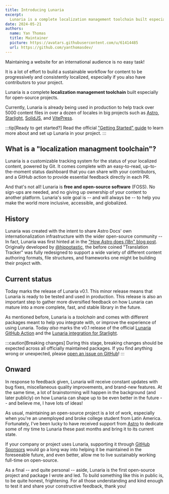 ```yaml
---
title: Introducing Lunaria
excerpt: 
  Lunaria is a complete localization management toolchain built especially for open-source projects. Currently, Lunaria is already being used in production to help track over 5000 content files in over a dozen of locales in big projects such as [Astro](https://i18n.docs.astro.build/), [Starlight](https://i18n.starlight.astro.build/), [SolidJS](https://docs.solidjs.com/i18n-status/), and [VitePress](https://vitepress.dev/_translations/).
date: 2024-05-21
authors:
  name: Yan Thomas
  title: Maintainer
  picture: https://avatars.githubusercontent.com/u/61414485
  url: https://github.com/yanthomasdev/
---
```

Maintaining a website for an international audience is no easy task!

It is a lot of effort to build a sustainable workflow for content to be progressively and consistently localized, especially if you also have contributors to your project. 

Lunaria is a complete **localization management toolchain** built especially for open-source projects. 

Currently, Lunaria is already being used in production to help track over 5000 content files in over a dozen of locales in big projects such as [Astro](https://i18n.docs.astro.build/), [Starlight](https://i18n.starlight.astro.build/), [SolidJS](https://docs.solidjs.com/i18n-status/), and [VitePress](https://vitepress.dev/_translations/).

:::tip[Ready to get started?]
Read the official ["Getting Started" guide](https://lunaria.dev/getting-started/) to learn more about and set up Lunaria in your project. 
:::

## What is a "localization managment toolchain"?

Lunaria is a customizable tracking system for the status of your localized content, powered by Git. It comes complete with an easy-to-read, up-to-the-moment status dashboard that you can share with your contributors, and a GitHub action to provide essential feedback directly in each PR.

And that's not all! Lunaria is **free and open-source software** (FOSS). No sign-ups are needed, and no giving up ownership of your content to another platform. Lunaria's sole goal is -- and will always be -- to help you make the world more inclusive, accessible, and globalized. 




## History

Lunaria was created with the intent to share Astro Docs' own internationalization infrastructure with the wider open-source community -- In fact, Lunaria was first hinted at in the ["How Astro does i18n" blog post](https://astro.build/blog/astro-i18n/#going-forward). Originally developed by [@hippotastic](https://github.com/hippotastic), the before coined "Translation Tracker" was fully redesigned to support a wide variety of different content authoring formats, file structures, and frameworks one might be building their project with.



## Current status

Today marks the release of Lunaria v0.1. This minor release means that Lunaria is ready to be tested and used in production. This release is also an important step to gather more diversified feedback on how Lunaria can mature into a more complete, fast, and stable library in the future.

As mentioned before, Lunaria is a *toolchain* and comes with different packages meant to help you integrate with, or improve the experience of using Lunaria. Today *also* marks the v0.1 release of the official [Lunaria GitHub Action](https://lunaria.dev/integrations/github-action/) and the [Lunaria integration for Starlight](https://lunaria.dev/integrations/github-action/).

:::caution[Breaking changes]
During this stage, breaking changes should be expected across all officially maintained packages. If you find anything wrong or unexpected, please [open an issue on GitHub](https://github.com/yanthomasdev/lunaria/issues/new/choose)!
:::

## Onward

In response to feedback given, Lunaria will receive constant updates with bug fixes, miscellaneous quality improvements, and brand-new features. At the same time, a lot of brainstorming will happen in the background (and later publicly) on how Lunaria can shape up to be even better in the future -- and believe me, I have lots of ideas!

As usual, maintaining an open-source project is a lot of work, especially when you're an unemployed and broke college student from Latin America. Fortunately, I've been lucky to have received support from [Astro](https://astro.build/) to dedicate some of my time to Lunaria these past months and bring it to its current state.

If your company or project uses Lunaria, supporting it through [GitHub Sponsors](https://github.com/sponsors/yanthomasdev) would go a long way into helping it be maintained in the foreseeable future, and even better, allow me to live sustainably working full-time on open-source.

As a final -- and quite personal -- aside, Lunaria is the first open-source project and package I wrote and led. To build something like this in public is, to be quite honest, frightening. For all those understanding and kind enough to test it and share your constructive feedback, thank you! 



